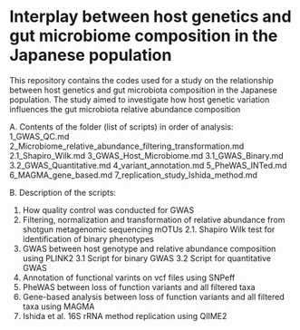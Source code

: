 # Interplay between host genetics and gut microbiome composition in the Japanese population

This repository contains the codes used for a study on the relationship between host genetics and gut microbiota composition in the Japanese population. The study aimed to investigate how host genetic variation influences the gut microbiota relative abundance composition

A. Contents of the folder (list of scripts) in order of analysis: 
1_GWAS_QC.md
2_Microbiome_relative_abundance_filtering_transformation.md
2.1_Shapiro_Wilk.md
3_GWAS_Host_Microbiome.md
3.1_GWAS_Binary.md
3.2_GWAS_Quantitative.md
4_variant_annotation.md
5_PheWAS_INTed.md
6_MAGMA_gene_based.md
7_replication_study_Ishida_method.md   

B. Description of the scripts:
1. How quality control was conducted for GWAS 
2. Filtering, normalization and transformation of relative abundance from shotgun metagenomic sequencing mOTUs
2.1. Shapiro Wilk test for identification of binary phenotypes
3. GWAS between host genotype and relative abundance composition using PLINK2
3.1 Script for binary GWAS
3.2 Script for quantitative GWAS 
4. Annotation of functional varints on vcf files using SNPeff
5. PheWAS between loss of function variants and all filtered taxa
6. Gene-based analysis between loss of function variants and all filtered taxa using MAGMA
7. Ishida et al. 16S rRNA method replication using QIIME2
